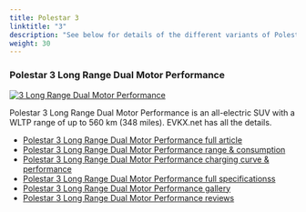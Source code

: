 ```yaml
---
title: Polestar 3
linktitle: "3"
description: "See below for details of the different variants of Polestar 3"
weight: 30
---
```

### Polestar 3 Long Range Dual Motor Performance

<a href="3_long_range_dual_motor_performance/"><img src="https://media.evkx.net/multimedia/models/polestar/3/3_long_range_dual_motor_performance/main_1_st.jpg" class="img-fluid" alt="3 Long Range Dual Motor Performance" ></a>

Polestar 3 Long Range Dual Motor Performance is an all-electric SUV with a WLTP range of up to 560 km (348 miles). EVKX.net has all the details. 

- [Polestar 3 Long Range Dual Motor Performance full article](3_long_range_dual_motor_performance/)
- [Polestar 3 Long Range Dual Motor Performance range & consumption](3_long_range_dual_motor_performance/rangeandconsumption)
- [Polestar 3 Long Range Dual Motor Performance charging curve & performance](3_long_range_dual_motor_performance/chargingcurve)
- [Polestar 3 Long Range Dual Motor Performance full specificationss](3_long_range_dual_motor_performance/specifications)
- [Polestar 3 Long Range Dual Motor Performance gallery](3_long_range_dual_motor_performance/gallery)
- [Polestar 3 Long Range Dual Motor Performance reviews](3_long_range_dual_motor_performance/reviews)

